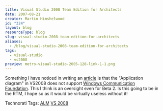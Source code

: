 ```yaml
---
title: Visual Studio 2008 Team Edition for Architects
date: 2007-08-21
creator: Martin Hinshelwood
id: "324"
layout: blog
resourceType: blog
slug: visual-studio-2008-team-edition-for-architects
aliases:
  - /blog/visual-studio-2008-team-edition-for-architects
tags:
  - visual-studio
  - vs2008
preview: metro-visual-studio-2005-128-link-1-1.png
---
```


Something I have noticed in writing an [article](http://www.multidimensionalfreethinking.co.uk/archive/2007/08/21/TFS-Event-Handler-in-NET-3-5-Part-1-The-Architecture.aspx) is that the "Application diagram" in VS2008 does not support [Windows Communication Foundation](http://wcf.netfx3.com "Windows Communication Foundation"). This I think is an oversight even for Beta 2. Is this going to be in the RTM, I hope so as it would be virtually useless without it!

Technorati Tags: [ALM](http://technorati.com/tags/ALM) [VS 2008](http://technorati.com/tags/VS+2008)
